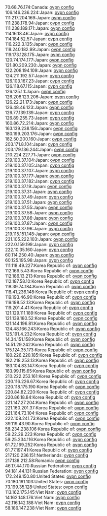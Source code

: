 70.68.76.174:Canada: [ovpn config](vpn/70_68_76_174.ovpn)  
106.146.236.224:Japan: [ovpn config](vpn/106_146_236_224.ovpn)  
111.217.204.169:Japan: [ovpn config](vpn/111_217_204_169.ovpn)  
111.238.178.94:Japan: [ovpn config](vpn/111_238_178_94.ovpn)  
111.238.189.171:Japan: [ovpn config](vpn/111_238_189_171.ovpn)  
114.16.18.46:Japan: [ovpn config](vpn/114_16_18_46.ovpn)  
114.184.52.57:Japan: [ovpn config](vpn/114_184_52_57.ovpn)  
116.222.3.135:Japan: [ovpn config](vpn/116_222_3_135.ovpn)  
118.240.182.99:Japan: [ovpn config](vpn/118_240_182_99.ovpn)  
119.173.128.175:Japan: [ovpn config](vpn/119_173_128_175.ovpn)  
120.74.174.177:Japan: [ovpn config](vpn/120_74_174_177.ovpn)  
121.80.209.230:Japan: [ovpn config](vpn/121_80_209_230.ovpn)  
122.208.194.109:Japan: [ovpn config](vpn/122_208_194_109.ovpn)  
124.211.192.57:Japan: [ovpn config](vpn/124_211_192_57.ovpn)  
126.103.167.23:Japan: [ovpn config](vpn/126_103_167_23.ovpn)  
126.118.67.115:Japan: [ovpn config](vpn/126_118_67_115.ovpn)  
126.125.1.1:Japan: [ovpn config](vpn/126_125_1_1.ovpn)  
126.208.123.206:Japan: [ovpn config](vpn/126_208_123_206.ovpn)  
126.22.21.173:Japan: [ovpn config](vpn/126_22_21_173.ovpn)  
126.48.46.123:Japan: [ovpn config](vpn/126_48_46_123.ovpn)  
126.77.139.139:Japan: [ovpn config](vpn/126_77_139_139.ovpn)  
126.89.255.73:Japan: [ovpn config](vpn/126_89_255_73.ovpn)  
160.86.72.214:Japan: [ovpn config](vpn/160_86_72_214.ovpn)  
163.139.238.156:Japan: [ovpn config](vpn/163_139_238_156.ovpn)  
180.199.203.176:Japan: [ovpn config](vpn/180_199_203_176.ovpn)  
182.50.200.160:Japan: [ovpn config](vpn/182_50_200_160.ovpn)  
203.171.8.104:Japan: [ovpn config](vpn/203_171_8_104.ovpn)  
203.179.136.244:Japan: [ovpn config](vpn/203_179_136_244.ovpn)  
210.224.227.71:Japan: [ovpn config](vpn/210_224_227_71.ovpn)  
219.100.37.104:Japan: [ovpn config](vpn/219_100_37_104.ovpn)  
219.100.37.105:Japan: [ovpn config](vpn/219_100_37_105.ovpn)  
219.100.37.107:Japan: [ovpn config](vpn/219_100_37_107.ovpn)  
219.100.37.177:Japan: [ovpn config](vpn/219_100_37_177.ovpn)  
219.100.37.182:Japan: [ovpn config](vpn/219_100_37_182.ovpn)  
219.100.37.19:Japan: [ovpn config](vpn/219_100_37_19.ovpn)  
219.100.37.31:Japan: [ovpn config](vpn/219_100_37_31.ovpn)  
219.100.37.49:Japan: [ovpn config](vpn/219_100_37_49.ovpn)  
219.100.37.51:Japan: [ovpn config](vpn/219_100_37_51.ovpn)  
219.100.37.55:Japan: [ovpn config](vpn/219_100_37_55.ovpn)  
219.100.37.58:Japan: [ovpn config](vpn/219_100_37_58.ovpn)  
219.100.37.86:Japan: [ovpn config](vpn/219_100_37_86.ovpn)  
219.100.37.87:Japan: [ovpn config](vpn/219_100_37_87.ovpn)  
219.100.37.96:Japan: [ovpn config](vpn/219_100_37_96.ovpn)  
219.115.151.148:Japan: [ovpn config](vpn/219_115_151_148.ovpn)  
221.105.222.103:Japan: [ovpn config](vpn/221_105_222_103.ovpn)  
222.0.159.199:Japan: [ovpn config](vpn/222_0_159_199.ovpn)  
222.10.35.160:Japan: [ovpn config](vpn/222_10_35_160.ovpn)  
60.114.250.40:Japan: [ovpn config](vpn/60_114_250_40.ovpn)  
60.125.195.98:Japan: [ovpn config](vpn/60_125_195_98.ovpn)  
111.118.49.227:Korea Republic of: [ovpn config](vpn/111_118_49_227.ovpn)  
112.169.5.43:Korea Republic of: [ovpn config](vpn/112_169_5_43.ovpn)  
112.186.13.213:Korea Republic of: [ovpn config](vpn/112_186_13_213.ovpn)  
112.187.58.10:Korea Republic of: [ovpn config](vpn/112_187_58_10.ovpn)  
118.39.74.184:Korea Republic of: [ovpn config](vpn/118_39_74_184.ovpn)  
118.41.236.148:Korea Republic of: [ovpn config](vpn/118_41_236_148.ovpn)  
119.193.46.90:Korea Republic of: [ovpn config](vpn/119_193_46_90.ovpn)  
119.198.52.13:Korea Republic of: [ovpn config](vpn/119_198_52_13.ovpn)  
119.201.4.41:Korea Republic of: [ovpn config](vpn/119_201_4_41.ovpn)  
121.129.111.189:Korea Republic of: [ovpn config](vpn/121_129_111_189.ovpn)  
121.139.180.52:Korea Republic of: [ovpn config](vpn/121_139_180_52.ovpn)  
121.144.196.81:Korea Republic of: [ovpn config](vpn/121_144_196_81.ovpn)  
124.48.166.243:Korea Republic of: [ovpn config](vpn/124_48_166_243.ovpn)  
125.191.4.232:Korea Republic of: [ovpn config](vpn/125_191_4_232.ovpn)  
14.34.151.158:Korea Republic of: [ovpn config](vpn/14_34_151_158.ovpn)  
14.51.29.242:Korea Republic of: [ovpn config](vpn/14_51_29_242.ovpn)  
175.124.35.173:Korea Republic of: [ovpn config](vpn/175_124_35_173.ovpn)  
180.226.220.185:Korea Republic of: [ovpn config](vpn/180_226_220_185.ovpn)  
182.218.253.13:Korea Republic of: [ovpn config](vpn/182_218_253_13.ovpn)  
183.104.83.147:Korea Republic of: [ovpn config](vpn/183_104_83_147.ovpn)  
183.99.115.65:Korea Republic of: [ovpn config](vpn/183_99_115_65.ovpn)  
210.222.253.161:Korea Republic of: [ovpn config](vpn/210_222_253_161.ovpn)  
220.116.226.67:Korea Republic of: [ovpn config](vpn/220_116_226_67.ovpn)  
220.118.175.190:Korea Republic of: [ovpn config](vpn/220_118_175_190.ovpn)  
220.84.82.220:Korea Republic of: [ovpn config](vpn/220_84_82_220.ovpn)  
220.86.18.84:Korea Republic of: [ovpn config](vpn/220_86_18_84.ovpn)  
221.147.27.204:Korea Republic of: [ovpn config](vpn/221_147_27_204.ovpn)  
221.160.201.37:Korea Republic of: [ovpn config](vpn/221_160_201_37.ovpn)  
221.164.73.104:Korea Republic of: [ovpn config](vpn/221_164_73_104.ovpn)  
222.108.241.73:Korea Republic of: [ovpn config](vpn/222_108_241_73.ovpn)  
39.119.43.90:Korea Republic of: [ovpn config](vpn/39_119_43_90.ovpn)  
58.234.238.106:Korea Republic of: [ovpn config](vpn/58_234_238_106.ovpn)  
59.22.29.223:Korea Republic of: [ovpn config](vpn/59_22_29_223.ovpn)  
59.25.234.116:Korea Republic of: [ovpn config](vpn/59_25_234_116.ovpn)  
61.72.169.252:Korea Republic of: [ovpn config](vpn/61_72_169_252.ovpn)  
61.77.197.41:Korea Republic of: [ovpn config](vpn/61_77_197_41.ovpn)  
217.120.236.151:Netherlands: [ovpn config](vpn/217_120_236_151.ovpn)  
217.138.212.58:Romania: [ovpn config](vpn/217_138_212_58.ovpn)  
46.17.44.170:Russian Federation: [ovpn config](vpn/46_17_44_170.ovpn)  
94.181.44.131:Russian Federation: [ovpn config](vpn/94_181_44_131.ovpn)  
172.249.150.80:United States: [ovpn config](vpn/172_249_150_80.ovpn)  
70.180.191.103:United States: [ovpn config](vpn/70_180_191_103.ovpn)  
73.199.35.128:United States: [ovpn config](vpn/73_199_35_128.ovpn)  
113.162.175.145:Viet Nam: [ovpn config](vpn/113_162_175_145.ovpn)  
14.162.148.176:Viet Nam: [ovpn config](vpn/14_162_148_176.ovpn)  
42.116.142.188:Viet Nam: [ovpn config](vpn/42_116_142_188.ovpn)  
58.186.147.238:Viet Nam: [ovpn config](vpn/58_186_147_238.ovpn)  
